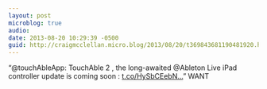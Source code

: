 ```yaml
---
layout: post
microblog: true
audio: 
date: 2013-08-20 10:29:39 -0500
guid: http://craigmcclellan.micro.blog/2013/08/20/t369843681190481920.html
---
```

“@touchAbleApp: TouchAble 2 , the long-awaited @Ableton Live iPad controller update is coming soon : [t.co/HySbCEebN...](http://t.co/HySbCEebNe)” WANT
